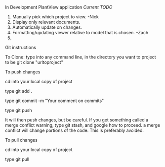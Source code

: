In Development PlantView application
*Current TODO*
1. Manually pick which project to view. -Nick
2. Display only relevant documents.
3. Automatically update on changes.
4. Formatting/updating viewer relative to model that is chosen. -Zach
5.

Git instructions

To Clone:
  type into any command line, in the directory you want to project to be git clone "urltoproject"

To push changes

  cd into your local copy of project
  
  type git add .
  
  type git commit -m "Your comment on commits"
  
  type git push
  
  It will then push changes, but be careful. If you get something called a merge conflict warning, type git stash, and google how to proceed. a merge conflict will change portions of the code. This is preferably avoided.
  
To pull changes

  cd into your local copy of project
  
  type git pull
